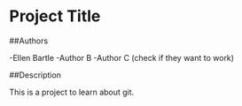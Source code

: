 # Project Title

##Authors

-Ellen Bartle
-Author B
-Author C (check if they want to work)

##Description

This is a project to learn about git. 